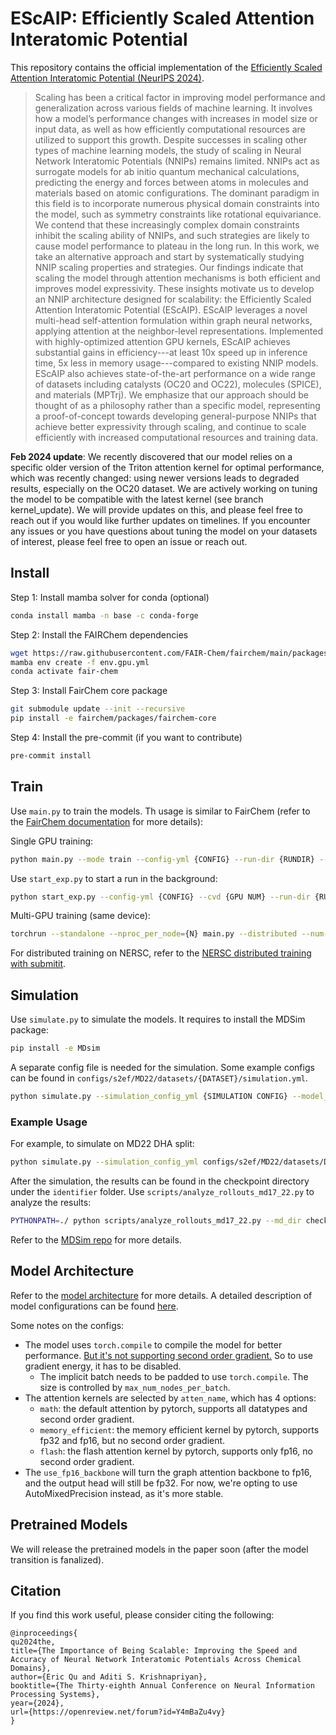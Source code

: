 # EScAIP: Efficiently Scaled Attention Interatomic Potential

This repository contains the official implementation of the [Efficiently Scaled Attention Interatomic Potential (NeurIPS 2024)](https://openreview.net/forum?id=Y4mBaZu4vy).

> Scaling has been a critical factor in improving model performance and generalization across various fields of machine learning.
It involves how a model’s performance changes with increases in model size or input data, as well as how efficiently computational resources are utilized to support this growth.
Despite successes in scaling other types of machine learning models, the study of scaling in Neural Network Interatomic Potentials (NNIPs) remains limited. NNIPs act as surrogate models for ab initio quantum mechanical calculations, predicting the energy and forces between atoms in molecules and materials based on atomic configurations. The dominant paradigm in this field is to incorporate numerous physical domain constraints into the model, such as symmetry constraints like rotational equivariance. We contend that these increasingly complex domain constraints inhibit the scaling ability of NNIPs, and such strategies are likely to cause model performance to plateau in the long run. In this work, we take an alternative approach and start by systematically studying NNIP scaling properties and strategies. Our findings indicate that scaling the model through attention mechanisms is both efficient and improves model expressivity. These insights motivate us to develop an NNIP architecture designed for scalability: the Efficiently Scaled Attention Interatomic Potential (EScAIP).
EScAIP leverages a novel multi-head self-attention formulation within graph neural networks, applying attention at the neighbor-level representations.
Implemented with highly-optimized attention GPU kernels, EScAIP achieves substantial gains in efficiency---at least 10x speed up in inference time, 5x less in memory usage---compared to existing NNIP models. EScAIP also achieves state-of-the-art performance on a wide range of datasets including catalysts (OC20 and OC22), molecules (SPICE), and materials (MPTrj).
We emphasize that our approach should be thought of as a philosophy rather than a specific model, representing a proof-of-concept towards developing general-purpose NNIPs that achieve better expressivity through scaling, and continue to scale efficiently with increased computational resources and training data.

**Feb 2024 update**: We recently discovered that our model relies on a specific older version of the Triton attention kernel for optimal performance, which was recently changed: using newer versions leads to degraded results, especially on the OC20 dataset. We are actively working on tuning the model to be compatible with the latest kernel (see branch kernel_update). We will provide updates on this, and please feel free to reach out if you would like further updates on timelines. If you encounter any issues or you have questions about tuning the model on your datasets of interest, please feel free to open an issue or reach out.

## Install

Step 1: Install mamba solver for conda (optional)

```bash
conda install mamba -n base -c conda-forge
```

Step 2: Install the FAIRChem dependencies

```bash
wget https://raw.githubusercontent.com/FAIR-Chem/fairchem/main/packages/env.gpu.yml
mamba env create -f env.gpu.yml
conda activate fair-chem
```

Step 3: Install FairChem core package

```bash
git submodule update --init --recursive
pip install -e fairchem/packages/fairchem-core
```

Step 4: Install the pre-commit (if you want to contribute)

```bash
pre-commit install
```

## Train

Use `main.py` to train the models. Th usage is similar to FairChem (refer to the [FairChem documentation](https://fair-chem.github.io/core/model_training.html) for more details):

Single GPU training:

```bash
python main.py --mode train --config-yml {CONFIG} --run-dir {RUNDIR} --timestamp-id {TIMESTAMP} --checkpoint {CHECKPOINT}
```

Use `start_exp.py` to start a run in the background:

```bash
python start_exp.py --config-yml {CONFIG} --cvd {GPU NUM} --run-dir {RUNDIR} --timestamp-id {TIMESTAMP} --checkpoint {CHECKPOINT}
```

Multi-GPU training (same device):

```bash
torchrun --standalone --nproc_per_node={N} main.py --distributed --num-gpus {N} {...}
```

For distributed training on NERSC, refer to the [NERSC distributed training with submitit](NERSC_dist_train.md).

## Simulation

Use `simulate.py` to simulate the models. It requires to install the MDSim package:

```bash
pip install -e MDsim
```

A separate config file is needed for the simulation. Some example configs can be found in `configs/s2ef/MD22/datasets/{DATASET}/simulation.yml`.

```bash
python simulate.py --simulation_config_yml {SIMULATION CONFIG} --model_dir {CHECKPOINT DIR} --model_config_yml {MODEL CONFIG}--identifier {IDENTIFIER}
```

### Example Usage

For example, to simulate on MD22 DHA split:

```bash
python simulate.py --simulation_config_yml configs/s2ef/MD22/datasets/DHA/simulation.yml --model_dir checkpoints/MD22_DHA/ --model_config_yml configs/s2ef/MD22/EScAIP/DHA.yml --identifier test_simulation
```

After the simulation, the results can be found in the checkpoint directory under the `identifier` folder. Use `scripts/analyze_rollouts_md17_22.py` to analyze the results:

```bash
PYTHONPATH=./ python scripts/analyze_rollouts_md17_22.py --md_dir checkpoints/MD22_DHA/md_sim_test_simulation --gt_traj /data/md22/md22_AT-AT.npz --xlim 25
```

Refer to the [MDSim repo](https://github.com/kyonofx/MDsim) for more details.


## Model Architecture

Refer to the [model architecture](model_architecture.md) for more details. A detailed description of model configurations can be found [here](configs/example_config_EScAIP.yml).

Some notes on the configs:
- The model uses `torch.compile` to compile the model for better performance. [But it's not supporting second order gradient.](https://github.com/pytorch/pytorch/issues/91469) So to use gradient energy, it has to be disabled.
    - The implicit batch needs to be padded to use `torch.compile`. The size is controlled by `max_num_nodes_per_batch`.
- The attention kernels are selected by `atten_name`, which has 4 options:
    - `math`: the default attention by pytorch, supports all datatypes and second order gradient.
    - `memory_efficient`: the memory efficient kernel by pytorch, supports fp32 and fp16, but no second order gradient.
    - `flash`: the flash attention kernel by pytorch, supports only fp16, no second order gradient.
- The `use_fp16_backbone` will turn the graph attention backbone to fp16, and the output head will still be fp32. For now, we're opting to use AutoMixedPrecision instead, as it's more stable.

## Pretrained Models

We will release the pretrained models in the paper soon (after the model transition is fanalized).

## Citation

If you find this work useful, please consider citing the following:

```
@inproceedings{
qu2024the,
title={The Importance of Being Scalable: Improving the Speed and Accuracy of Neural Network Interatomic Potentials Across Chemical Domains},
author={Eric Qu and Aditi S. Krishnapriyan},
booktitle={The Thirty-eighth Annual Conference on Neural Information Processing Systems},
year={2024},
url={https://openreview.net/forum?id=Y4mBaZu4vy}
}
```
